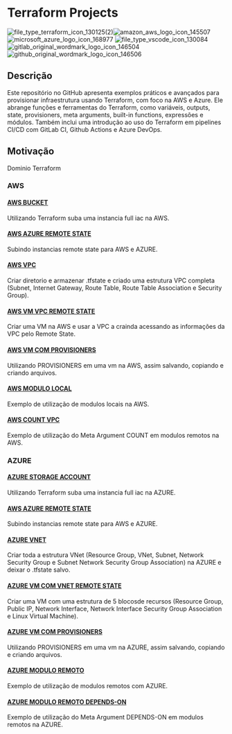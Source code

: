 # Terraform Projects

![file_type_terraform_icon_130125(2)](https://user-images.githubusercontent.com/116848225/232304153-a758ecdc-abe0-49eb-a75f-76f4038a321f.png)![amazon_aws_logo_icon_145507](https://user-images.githubusercontent.com/116848225/232304851-58f2a879-0a08-412b-9828-c10f31bab7ba.png)
![microsoft_azure_logo_icon_168977](https://user-images.githubusercontent.com/116848225/232304872-3fd9d9c7-c054-4e2c-a7eb-50df38d9064d.png)
![file_type_vscode_icon_130084](https://user-images.githubusercontent.com/116848225/232304889-b038a60b-6db3-4d73-863f-d06fa2385d92.png)
![gitlab_original_wordmark_logo_icon_146504](https://user-images.githubusercontent.com/116848225/232304910-d398d21b-d6cf-4805-9f6e-166107d2267f.png)
![github_original_wordmark_logo_icon_146506](https://user-images.githubusercontent.com/116848225/232304921-df855855-7575-455d-af7c-cae1ab46d8b9.png)

## Descrição
Este repositório no GitHub apresenta exemplos práticos e avançados para provisionar infraestrutura usando Terraform, com foco na AWS e Azure. Ele abrange funções e ferramentas do Terraform, como variáveis, outputs, state, provisioners, meta arguments, built-in functions, expressões e módulos. Também inclui uma introdução ao uso do Terraform em pipelines CI/CD com GitLab CI, Github Actions e Azure DevOps.

## Motivação
Dominio Terraform

### AWS
#### [AWS BUCKET](/aws-bucket/)

Utilizando Terraform suba uma instancia full iac na AWS.

#### [AWS AZURE REMOTE STATE](/aws-azure-remote-state/)

Subindo instancias remote state para AWS e AZURE.

#### [AWS VPC](/aws-vpc/)

Criar diretorio e armazenar .tfstate e criado uma estrutura VPC completa (Subnet, Internet Gateway, Route Table, Route Table Association e Security Group).

#### [AWS VM VPC REMOTE STATE](/aws-vm-com-vpc-remote-state/)

Criar uma VM na AWS e usar a VPC a crainda acessando as informações da VPC pelo Remote State.

#### [AWS VM COM PROVISIONERS](/aws-vm-com-provisioners/)

Utilizando PROVISIONERS em uma vm na AWS, assim salvando, copiando e criando arquivos.

#### [AWS MODULO LOCAL](/modulo-local/)

Exemplo de utilização de modulos locais na AWS.

#### [AWS COUNT VPC](/count-aws-vpc/)

Exemplo de utilização do Meta Argument COUNT em modulos remotos na AWS.

### AZURE
#### [AZURE STORAGE ACCOUNT](/AZURE-STORAGE-ACCOUNT/)

Utilizando Terraform suba uma instancia full iac na AZURE.

#### [AWS AZURE REMOTE STATE](/aws-azure-remote-state/)

Subindo instancias remote state para AWS e AZURE.

#### [AZURE VNET](/azure-vnet/)

Criar toda a estrutura VNet (Resource Group, VNet, Subnet, Network Security Group e Subnet Network Security Group Association) na AZURE e deixar o .tfstate salvo. 

#### [AZURE VM COM VNET REMOTE STATE](/azure-vm-com-vnet-remote-state/)

Criar uma VM com uma estrutura de 5 blocosde recursos (Resource Group, Public IP, Network Interface, Network Interface Security Group Association e Linux Virtual Machine).

#### [AZURE VM COM PROVISIONERS](/azure-vm-com-provisioners/)

Utilizando PROVISIONERS em uma vm na AZURE, assim salvando, copiando e criando arquivos.

#### [AZURE MODULO REMOTO](/modulo-remoto/)

Exemplo de utilização de modulos remotos com AZURE.

#### [AZURE MODULO REMOTO DEPENDS-ON](/depends-on-modulo-remoto/)

Exemplo de utilização do Meta Argument DEPENDS-ON em modulos remotos na AZURE.


